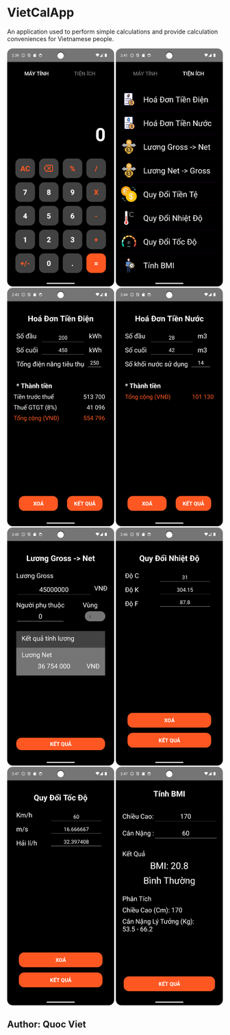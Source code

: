 # VietCalApp
An application used to perform simple calculations and provide calculation conveniences for Vietnamese people.

<img src="https://github.com/QuocViet132/VietCalApp/blob/develop/ImageUI/CalculatorUI.png" alt="CalculatorUI" width="250" />   <img src="https://github.com/QuocViet132/VietCalApp/blob/develop/ImageUI/ExtensionsUI.png" alt="ExtensionsUI.png" width="250" />
<img src="https://github.com/QuocViet132/VietCalApp/blob/develop/ImageUI/ElectriccityBillUI.png" alt="ElectriccityBillUI" width="250" />   <img src="https://github.com/QuocViet132/VietCalApp/blob/develop/ImageUI/WaterBill.png" alt="WaterBill" width="250" />
<img src="https://github.com/QuocViet132/VietCalApp/blob/develop/ImageUI/ConvertGrossToNet.png" alt="ConvertGrossToNet" width="250" />   <img src="https://github.com/QuocViet132/VietCalApp/blob/develop/ImageUI/convertTemperature.png" alt="convertTemperature" width="250" />
<img src="https://github.com/QuocViet132/VietCalApp/blob/develop/ImageUI/convertSpeed.png" alt="convertSpeedt" width="250" />   <img src="https://github.com/QuocViet132/VietCalApp/blob/develop/ImageUI/calculateBmi.png" alt="calculateBmi" width="250" />

## Author: Quoc Viet
